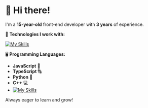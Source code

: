 # 👋 Hi there!

I'm a **15-year-old** front-end developer with **3 years** of experience.

🔧 **Technologies I work with:**

[![My Skills](https://skillicons.dev/icons?i=nextjs,discordjs,vue,tailwind&perline=4)](https://skillicons.dev)

🖥️ **Programming Languages:**
- **JavaScript** 📜
- **TypeScript** 🔠
- **Python** 🐍
- **C++** 💻
- [![My Skills](https://skillicons.dev/icons?i=js,ts,python,cpp&perline=4)](https://skillicons.dev)

Always eager to learn and grow! 



